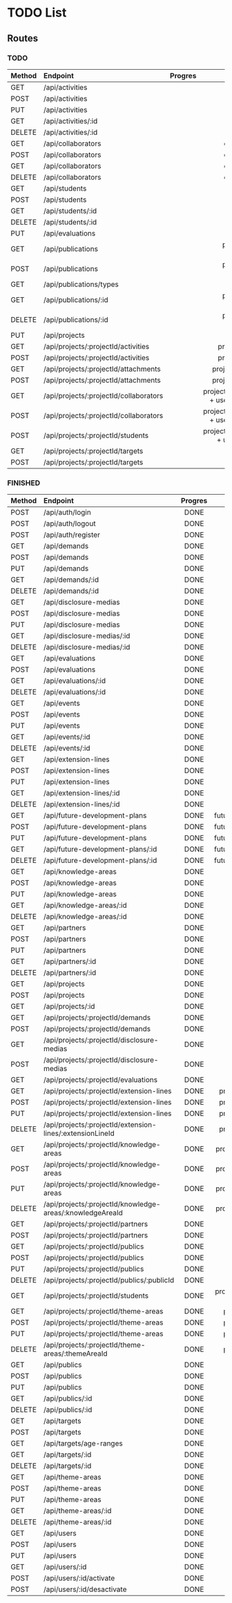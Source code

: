 # TODO List

## Routes

### TODO

| Method           | Endpoint                                                   | Progres     | Table                                           |
|:-----------------|:-----------------------------------------------------------|:-----------:|:-----------------------------------------------:|
| GET              | /api/activities                                            |             | ativities                                       |
| POST             | /api/activities                                            |             | ativities                                       |
| PUT              | /api/activities                                            |             | ativities                                       |
| GET              | /api/activities/:id                                        |             | ativities                                       |
| DELETE           | /api/activities/:id                                        |             | ativities                                       |
| GET              | /api/collaborators                                         |             | collaborators                                   |
| POST             | /api/collaborators                                         |             | collaborators                                   |
| GET              | /api/collaborators                                         |             | collaborators                                   |
| DELETE           | /api/collaborators                                         |             | collaborators                                   |
| GET              | /api/students                                              |             | students                                        |
| POST             | /api/students                                              |             | students                                        |
| GET              | /api/students/:id                                          |             | students                                        |
| DELETE           | /api/students/:id                                          |             | students                                        |
| PUT              | /api/evaluations                                           |             | evaluations                                     |
| GET              | /api/publications                                          |             | publications + attachments                      |
| POST             | /api/publications                                          |             | publications + attachments                      |
| GET              | /api/publications/types                                    |             | publications                                    |
| GET              | /api/publications/:id                                      |             | publications + attachments                      |
| DELETE           | /api/publications/:id                                      |             | publications + attachments                      |
| PUT              | /api/projects                                              |             | projects                                        |
| GET              | /api/projects/:projectId/activities                        |             | project_activities                              |
| POST             | /api/projects/:projectId/activities                        |             | project_activities                              |
| GET              | /api/projects/:projectId/attachments                       |             | project_attachments                             |
| POST             | /api/projects/:projectId/attachments                       |             | project_attachments                             |
| GET              | /api/projects/:projectId/collaborators                     |             | project_human_resources + user + collaborators  |
| POST             | /api/projects/:projectId/collaborators                     |             | project_human_resources + user + collaborators  |
| POST             | /api/projects/:projectId/students                          |             | project_human_resources + user + students       |
| GET              | /api/projects/:projectId/targets                           |             | targets                                         |
| POST             | /api/projects/:projectId/targets                           |             | targets                                         |

### FINISHED

| Method           | Endpoint                                                   | Progres     | Table                                           |
|:-----------------|:-----------------------------------------------------------|:-----------:|:-----------------------------------------------:|
| POST             | /api/auth/login                                            | DONE        |                                                 |
| POST             | /api/auth/logout                                           | DONE        |                                                 |
| POST             | /api/auth/register                                         | DONE        |                                                 |
| GET              | /api/demands                                               | DONE        | demands                                         |
| POST             | /api/demands                                               | DONE        | demands                                         |
| PUT              | /api/demands                                               | DONE        | demands                                         |
| GET              | /api/demands/:id                                           | DONE        | demands                                         |
| DELETE           | /api/demands/:id                                           | DONE        | demands                                         |
| GET              | /api/disclosure-medias                                     | DONE        | disclosure-medias                               |
| POST             | /api/disclosure-medias                                     | DONE        | disclosure-medias                               |
| PUT              | /api/disclosure-medias                                     | DONE        | disclosure-medias                               |
| GET              | /api/disclosure-medias/:id                                 | DONE        | disclosure-medias                               |
| DELETE           | /api/disclosure-medias/:id                                 | DONE        | disclosure-medias                               |
| GET              | /api/evaluations                                           | DONE        | evaluations                                     |
| POST             | /api/evaluations                                           | DONE        | evaluations                                     |
| GET              | /api/evaluations/:id                                       | DONE        | evaluations                                     |
| DELETE           | /api/evaluations/:id                                       | DONE        | evaluations                                     |
| GET              | /api/events                                                | DONE        | events                                          |
| POST             | /api/events                                                | DONE        | events                                          |
| PUT              | /api/events                                                | DONE        | events                                          |
| GET              | /api/events/:id                                            | DONE        | events                                          |
| DELETE           | /api/events/:id                                            | DONE        | events                                          |
| GET              | /api/extension-lines                                       | DONE        | extension_lines                                 |
| POST             | /api/extension-lines                                       | DONE        | extension_lines                                 |
| PUT              | /api/extension-lines                                       | DONE        | extension_lines                                 |
| GET              | /api/extension-lines/:id                                   | DONE        | extension_lines                                 |
| DELETE           | /api/extension-lines/:id                                   | DONE        | extension_lines                                 |
| GET              | /api/future-development-plans                              | DONE        | future_development_plans                        |
| POST             | /api/future-development-plans                              | DONE        | future_development_plans                        |
| PUT              | /api/future-development-plans                              | DONE        | future_development_plans                        |
| GET              | /api/future-development-plans/:id                          | DONE        | future_development_plans                        |
| DELETE           | /api/future-development-plans/:id                          | DONE        | future_development_plans                        |
| GET              | /api/knowledge-areas                                       | DONE        | knowledge_areas                                 |
| POST             | /api/knowledge-areas                                       | DONE        | knowledge_areas                                 |
| PUT              | /api/knowledge-areas                                       | DONE        | knowledge_areas                                 |
| GET              | /api/knowledge-areas/:id                                   | DONE        | knowledge_areas                                 |
| DELETE           | /api/knowledge-areas/:id                                   | DONE        | knowledge_areas                                 |
| GET              | /api/partners                                              | DONE        | partners                                        |
| POST             | /api/partners                                              | DONE        | partners                                        |
| PUT              | /api/partners                                              | DONE        | partners                                        |
| GET              | /api/partners/:id                                          | DONE        | partners                                        |
| DELETE           | /api/partners/:id                                          | DONE        | partners                                        |
| GET              | /api/projects                                              | DONE        | projects                                        |
| POST             | /api/projects                                              | DONE        | projects                                        |
| GET              | /api/projects/:id                                          | DONE        | projects                                        |
| GET              | /api/projects/:projectId/demands                           | DONE        | demands                                         |
| POST             | /api/projects/:projectId/demands                           | DONE        | demands                                         |
| GET              | /api/projects/:projectId/disclosure-medias                 | DONE        | disclosure_medias                               |
| POST             | /api/projects/:projectId/disclosure-medias                 | DONE        | disclosure_medias                               |
| GET              | /api/projects/:projectId/evaluations                       | DONE        | evaluations                                     |
| GET              | /api/projects/:projectId/extension-lines                   | DONE        | project_extension_lines                         |
| POST             | /api/projects/:projectId/extension-lines                   | DONE        | project_extension_lines                         |
| PUT              | /api/projects/:projectId/extension-lines                   | DONE        | project_extension_lines                         |
| DELETE           | /api/projects/:projectId/extension-lines/:extensionLineId  | DONE        | project_extension_lines                         |
| GET              | /api/projects/:projectId/knowledge-areas                   | DONE        | project_knowledge_areas                         |
| POST             | /api/projects/:projectId/knowledge-areas                   | DONE        | project_knowledge_areas                         |
| PUT              | /api/projects/:projectId/knowledge-areas                   | DONE        | project_knowledge_areas                         |
| DELETE           | /api/projects/:projectId/knowledge-areas/:knowledgeAreaId  | DONE        | project_knowledge_areas                         |
| GET              | /api/projects/:projectId/partners                          | DONE        | partners                                        |
| POST             | /api/projects/:projectId/partners                          | DONE        | partners                                        |
| GET              | /api/projects/:projectId/publics                           | DONE        | project_publics                                 |
| POST             | /api/projects/:projectId/publics                           | DONE        | project_publics                                 |
| PUT              | /api/projects/:projectId/publics                           | DONE        | project_publics                                 |
| DELETE           | /api/projects/:projectId/publics/:publicId                 | DONE        | project_publics                                 |
| GET              | /api/projects/:projectId/students                          | DONE        | project_human_resources + user + students       |
| GET              | /api/projects/:projectId/theme-areas                       | DONE        | project_theme_areas                             |
| POST             | /api/projects/:projectId/theme-areas                       | DONE        | project_theme_areas                             |
| PUT              | /api/projects/:projectId/theme-areas                       | DONE        | project_theme_areas                             |
| DELETE           | /api/projects/:projectId/theme-areas/:themeAreaId          | DONE        | project_theme_areas                             |
| GET              | /api/publics                                               | DONE        | publics                                         |
| POST             | /api/publics                                               | DONE        | publics                                         |
| PUT              | /api/publics                                               | DONE        | publics                                         |
| GET              | /api/publics/:id                                           | DONE        | publics                                         |
| DELETE           | /api/publics/:id                                           | DONE        | publics                                         |
| GET              | /api/targets                                               | DONE        | targets                                         |
| POST             | /api/targets                                               | DONE        | targets                                         |
| GET              | /api/targets/age-ranges                                    | DONE        | targets                                         |
| GET              | /api/targets/:id                                           | DONE        | targets                                         |
| DELETE           | /api/targets/:id                                           | DONE        | targets                                         |
| GET              | /api/theme-areas                                           | DONE        | theme_areas                                     |
| POST             | /api/theme-areas                                           | DONE        | theme_areas                                     |
| PUT              | /api/theme-areas                                           | DONE        | theme_areas                                     |
| GET              | /api/theme-areas/:id                                       | DONE        | theme_areas                                     |
| DELETE           | /api/theme-areas/:id                                       | DONE        | theme_areas                                     |
| GET              | /api/users                                                 | DONE        | users                                           |
| POST             | /api/users                                                 | DONE        | users                                           |
| PUT              | /api/users                                                 | DONE        | users                                           |
| GET              | /api/users/:id                                             | DONE        | users                                           |
| POST             | /api/users/:id/activate                                    | DONE        | users                                           |
| POST             | /api/users/:id/desactivate                                 | DONE        | users                                           |
